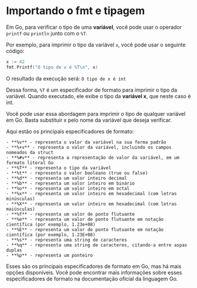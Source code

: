 # Importando o fmt e tipagem

Em Go, para verificar o tipo de uma **variável**, você pode usar o operador `printf` ou `println` junto com o `%T`.

Por exemplo, para imprimir o tipo da variável `x`, você pode usar o seguinte código:

```go
x := 42
fmt.Printf("O tipo de x é %T\n", x)
```

O resultado da execução será: `O tipo de x é int`

Dessa forma, `%T` é um especificador de formato para imprimir o tipo da variável. Quando executado, ele exibe o tipo da **variável x**, que neste caso é int.

Você pode usar essa abordagem para imprimir o tipo de qualquer variável em Go. Basta substituir x pelo nome da variável que deseja verificar.

Aqui estão os principais especificadores de formato:

    - **%v** - representa o valor da variável na sua forma padrão
    - **%+v** - representa o valor da variável, incluindo os campos nomeados da struct
    - **%#v** - representa a representação de valor da variável, em um formato literal Go
    - **%T** - representa o tipo da variável
    - **%t** - representa o valor booleano (true ou false)
    - **%d** - representa um valor inteiro decimal
    - **%b** - representa um valor inteiro em binário
    - **%o** - representa um valor inteiro em octal
    - **%x** - representa um valor inteiro em hexadecimal (com letras minúsculas)
    - **%X** - representa um valor inteiro em hexadecimal (com letras maiúsculas)
    - **%f** - representa um valor de ponto flutuante
    - **%e** - representa um valor de ponto flutuante em notação científica (por exemplo, 1.23e+08)
    - **%E** - representa um valor de ponto flutuante em notação científica (por exemplo, 1.23E+08)
    - **%s** - representa uma string de caracteres
    - **%q** - representa uma string de caracteres, citando-a entre aspas duplas
    - **%p** - representa um ponteiro
Esses são os principais especificadores de formato em Go, mas há mais opções disponíveis. Você pode encontrar mais informações sobre esses especificadores de formato na documentação oficial da linguagem Go.